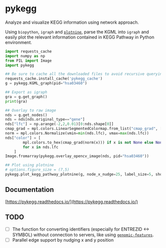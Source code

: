 # pykegg
Analyze and visualize KEGG information using network approach.

Using `biopython`, `igraph` and [`plotnine`](https://github.com/has2k1/plotnine), parse the KGML into `igraph` and easily plot the relevant information contained in KEGG Pathway in Python environment.

```python
import requests_cache
import numpy as np
from PIL import Image
import pykegg

## Be sure to cache all the downloaded files to avoid recursive querying
requests_cache.install_cache('pykegg_cache')
g = pykegg.KGML_graph(pid="hsa03460")

## Export as igraph
gra = g.get_graph()
print(gra)

## Overlay to raw image
nds = g.get_nodes()
nds = nds[nds.original_type=="gene"]
nds["lfc"] = np.arange(-2,2,0.01)[0:nds.shape[0]]
cmap_grad = mpl.colors.LinearSegmentedColormap.from_list("cmap_grad", ["yellow","green"])
norm = mpl.colors.Normalize(vmin=min(nds.lfc), vmax=max(nds.lfc))
nds["color"] = [
        mpl.colors.to_hex(cmap_grad(norm(x))) if x is not None else None
        for x in nds.lfc
    ]
Image.fromarray(pykegg.overlay_opencv_image(nds, pid="hsa03460"))

## Plot using plotnine
# options.figure_size = (7,5)
pykegg.plot_kegg_pathway_plotnine(g, node_x_nudge=25, label_size=5, show_label="gene")
```

## Documentation
[https://pykegg.readthedocs.io/](https://pykegg.readthedocs.io/)

## TODO
- [ ] The function for converting identifiers (especially for ENTREZID <-> SYMBOL) without connection to servers, like using [`genomic-features`](https://genomic-features.readthedocs.io/en/latest/).
- [ ] Parallel edge support by nudging x and y position
